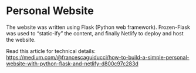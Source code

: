 # Personal Website

The website was written using Flask (Python web framework). Frozen-Flask was used to “static-ify” the content, and finally Netlify to deploy and host the website.

Read this article for technical details: https://medium.com/@francescaguiducci/how-to-build-a-simple-personal-website-with-python-flask-and-netlify-d800c97c283d
